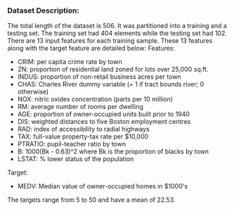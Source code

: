 ### Dataset Description:
The total length of the dataset is 506. It was partitioned into a training and a testing set. The training set had 404 elements while the testing set had 102. There are 13 input features for each training sample. These 13 features along with the target feature are detailed below:
Features:
- CRIM: per capita crime rate by town
- ZN: proportion of residential land zoned for lots over 25,000 sq.ft.
- INDUS: proportion of non-retail business acres per town
- CHAS: Charles River dummy variable (= 1 if tract bounds river; 0 otherwise)
- NOX: nitric oxides concentration (parts per 10 million)
- RM: average number of rooms per dwelling
- AGE: proportion of owner-occupied units built prior to 1940
- DIS: weighted distances to five Boston employment centres
- RAD: index of accessibility to radial highways
- TAX: full-value property-tax rate per $10,000
- PTRATIO: pupil-teacher ratio by town
- B: 1000(Bk - 0.63)^2 where Bk is the proportion of blacks by town
- LSTAT: % lower status of the population

Target:

- MEDV: Median value of owner-occupied homes in $1000's

The targets range from 5 to 50 and have a mean of 22.53. 